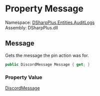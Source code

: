 # Property Message

Namespace: [DSharpPlus.Entities.AuditLogs](DSharpPlus.Entities.AuditLogs.md)  
Assembly: DSharpPlus.dll

## <a id="DSharpPlus_Entities_AuditLogs_DiscordAuditLogMessagePinEntry_Message"></a>Message

Gets the message the pin action was for.

```csharp
public DiscordMessage Message { get; }
```

### Property Value

[DiscordMessage](DSharpPlus.Entities.DiscordMessage.md)

